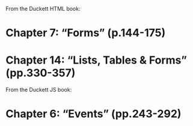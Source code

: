 From the Duckett HTML book:

# Chapter 7: “Forms” (p.144-175)
# Chapter 14: “Lists, Tables & Forms” (pp.330-357)

From the Duckett JS book:

# Chapter 6: “Events” (pp.243-292)
